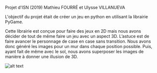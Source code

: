 Projet d'ISN (2019)
Mathieu FOURRÉ et Ulysse VILLANUEVA

L'objectif du projet était de créer un jeu en python en utilisant la librairie PyGame.

Cette librairie est conçue pour faire des jeux en 2D mais nous avons décider de tout de même faire un jeu avec un aspect 3D. L’astuce est de faire avancer le personnage de case en case sans transition.
Nous avons donc généré les images pour un mur dans chaque position possible. Puis, ayant fait de même avec le sol, nous avons superposer les images de manière à donner une illusion de 3D.

![alt text](/img.png)

